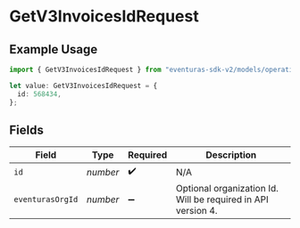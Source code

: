 # GetV3InvoicesIdRequest

## Example Usage

```typescript
import { GetV3InvoicesIdRequest } from "eventuras-sdk-v2/models/operations";

let value: GetV3InvoicesIdRequest = {
  id: 568434,
};
```

## Fields

| Field                                                        | Type                                                         | Required                                                     | Description                                                  |
| ------------------------------------------------------------ | ------------------------------------------------------------ | ------------------------------------------------------------ | ------------------------------------------------------------ |
| `id`                                                         | *number*                                                     | :heavy_check_mark:                                           | N/A                                                          |
| `eventurasOrgId`                                             | *number*                                                     | :heavy_minus_sign:                                           | Optional organization Id. Will be required in API version 4. |